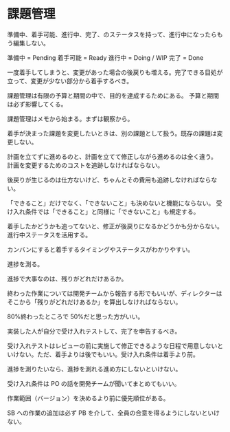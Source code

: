 # 課題管理

準備中、着手可能、進行中、完了、のステータスを持って、進行中になったらもう編集しない。

準備中 = Pending
着手可能 = Ready
進行中 = Doing / WIP
完了 = Done

一度着手してしまうと、変更があった場合の後戻りも増える。完了できる目処が立って、変更が少ない部分から着手するべき。

課題管理は有限の予算と期間の中で、目的を達成するためにある。
予算と期間は必ず影響してくる。

課題管理はメモから始まる。まずは観察から。

着手が決まった課題を変更したいときは、別の課題として扱う。既存の課題は変更しない。

計画を立てずに進めるのと、計画を立てて修正しながら進めるのは全く違う。
計画を変更するためのコストを追跡しなければならない。

後戻りが生じるのは仕方ないけど、ちゃんとその費用も追跡しなければならない。

「できること」だけでなく、「できないこと」も決めないと機能にならない。
受け入れ条件では「できること」と同様に「できないこと」も規定する。

着手したかどうかも追ってないと、修正が後戻りになるかどうかも分からない。進行中ステータスを活用する。

カンバンにすると着手するタイミングやステータスがわかりやすい。

進捗を測る。

進捗で大事なのは、残りがどれだけあるか。

終わった作業については開発チームから報告する形でもいいが、ディレクターはそこから「残りがどれだけあるか」を算出しなければならない。

80%終わったところで 50%だと思った方がいい。

実装した人が自分で受け入れテストして、完了を申告するべき。

受け入れテストはレビューの前に実施して修正できるような日程で用意しないといけない。ただ、着手よりは後でもいい。受け入れ条件は着手より前。

進捗を測りたいなら、進捗を測れる進め方にしないといけない。

受け入れ条件は PO の話を開発チームが聞いてまとめてもいい。

作業範囲（バージョン）を決めるより前に優先順位がある。

SB への作業の追加は必ず PB を介して、全員の合意を得るようにしないといけない。
